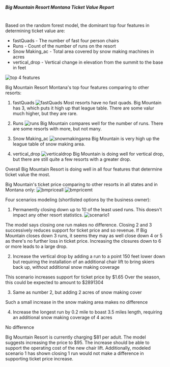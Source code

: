 ##### Big Mountain Resort Montana Ticket Value Report
<br/>
Based on the random forest model, the dominant top four features in determining ticket value are:

* fastQuads - The number of fast four person chairs
* Runs - Count of the number of runs on the resort
* Snow Making_ac - Total area covered by snow making machines in acres
* vertical_drop - Vertical change in elevation from the summit to the base in feet

![top 4 features](top4features.png)
<br/>

Big Mountain Resort Montana's top four features comparing to other resorts:
1. fastQuads
![fastQuads](fastquads.png)
Most resorts have no fast quads. Big Mountain has 3, which puts it high up that league table. There are some valur much higher, but they are rare.

2. Runs
![runs](totalruns.png)
Big Mountain compares well for the number of runs. There are some resorts with more, but not many.

3. Snow Making_ac
![snowmakingarea](snowmakingarea.png)
Big Mountain is very high up the league table of snow making area.

4. vertical_drop
![verticaldrop](verticaldrop.png)
Big Mountain is doing well for vertical drop, but there are still quite a few resorts with a greater drop.

Overall Big Mountain Resort is doing well in all four features that determine ticket value the most.

Big Mountain's ticket price comparing to other resorts in all states and in Montana only:
![bmpriceall](bmpriceall.png)
![bmpricemt](bmpricemt.png)

Four scenarios modeling (shortlisted options by the business owner):
1. Permanently closing down up to 10 of the least used runs. This doesn't impact any other resort statistics.
![scenario1](scenario1.png)

The model says closing one run makes no difference. Closing 2 and 3 successively reduces support for ticket price and so revenue. If Big Mountain closes down 3 runs, it seems they may as well close down 4 or 5 as there's no further loss in ticket price. Increasing the closures down to 6 or more leads to a large drop.

2. Increase the vertical drop by adding a run to a point 150 feet lower down but requiring the installation of an additional chair lift to bring skiers back up, without additional snow making coverage

This scenario increases support for ticket price by $1.65
Over the season, this could be expected to amount to $2891304

3. Same as number 2, but adding 2 acres of snow making cover

Such a small increase in the snow making area makes no difference

4. Increase the longest run by 0.2 mile to boast 3.5 miles length, requiring an additional snow making coverage of 4 acres

No difference

Big Mountain Resort is currently charging $81 per adult. The model suggests increasing the price to $95. The increase should be able to support the operating cost of the new chair lift. Additionally, modeled scenario 1 has shown closing 1 run would not make a difference in supporting ticket price increase.
